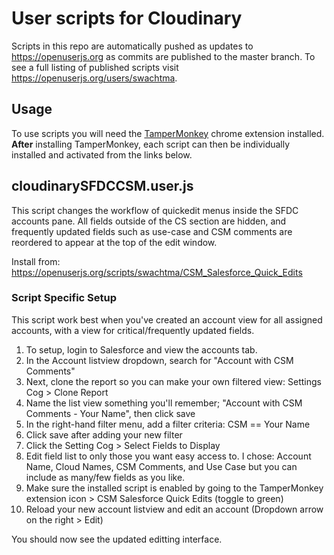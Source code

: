 # User scripts for Cloudinary

Scripts in this repo are automatically pushed as updates to https://openuserjs.org as commits are published to the master branch. To see a full listing of published scripts visit https://openuserjs.org/users/swachtma.

## Usage

To use scripts you will need the [TamperMonkey](https://chrome.google.com/webstore/detail/tampermonkey/dhdgffkkebhmkfjojejmpbldmpobfkfo?hl=en) chrome extension installed. **After** installing TamperMonkey, each script can then be individually installed and activated from the links below.

## cloudinarySFDCCSM.user.js

This script changes the workflow of quickedit menus inside the SFDC accounts pane. All fields outside of the CS section are hidden, and frequently updated fields such as use-case and CSM comments are reordered to appear at the top of the edit window.

Install from: https://openuserjs.org/scripts/swachtma/CSM_Salesforce_Quick_Edits

### Script Specific Setup

This script work best when you've created an account view for all assigned accounts, with a view for critical/frequently updated fields.

1. To setup, login to Salesforce and view the accounts tab.
2. In the Account listview dropdown, search for "Account with CSM Comments"
3. Next, clone the report so you can make your own filtered view: Settings Cog > Clone Report
4. Name the list view something you'll remember; "Account with CSM Comments - Your Name", then click save
5. In the right-hand filter menu, add a filter criteria: CSM == Your Name
6. Click save after adding your new filter
7. Click the Setting Cog > Select Fields to Display
8. Edit field list to only those you want easy access to. I chose: Account Name, Cloud Names, CSM Comments, and Use Case but you can include as many/few fields as you like.
9. Make sure the installed script is enabled by going to the TamperMonkey extension icon > CSM Salesforce Quick Edits (toggle to green)
10. Reload your new account listview and edit an account (Dropdown arrow on the right > Edit)

You should now see the updated editting interface.
